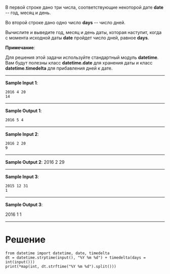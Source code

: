 В первой строке дано три числа, соответствующие некоторой дате **date** -- год, месяц и день.

Во второй строке дано одно число **days** -- число дней.

Вычислите и выведите год, месяц и день даты, которая наступит, когда с момента исходной даты **date** пройдет число дней, равное **days**.

**Примечание**:

Для решения этой задачи используйте стандартный модуль **datetime**. Вам будут полезны класс **datetime.date** для хранения даты и класс **datetime.timedelta﻿** для прибавления дней к дате.

---

**Sample Input 1**:

```
2016 4 20
14
```

---

**Sample Output 1**:

`2016 5 4`

--- 

**Sample Input 2**:

```
2016 2 20
9
```

--- 

**Sample Output 2**:
2016 2 29

---

**Sample Input 3**:

```
2015 12 31
1
```

---


**Sample Output 3**:

2016 1 1

---

# Решение

```
from datetime import datetime, date, timedelta
dt = datetime.strptime(input(), "%Y %m %d") + timedelta(days = int(input()))
print(*map(int, dt.strftime("%Y %m %d").split()))
```
